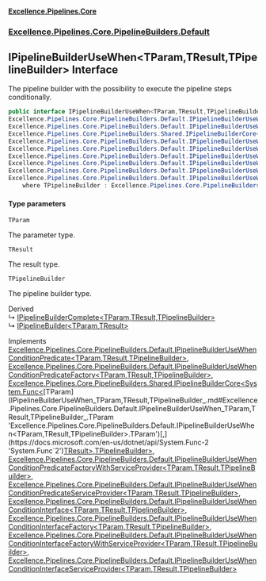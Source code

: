 #### [Excellence.Pipelines.Core](Excellence.Pipelines.md 'Excellence.Pipelines')
### [Excellence.Pipelines.Core.PipelineBuilders.Default](Excellence.Pipelines.md#Excellence.Pipelines.Core.PipelineBuilders.Default 'Excellence.Pipelines.Core.PipelineBuilders.Default')

## IPipelineBuilderUseWhen<TParam,TResult,TPipelineBuilder> Interface

The pipeline builder with the possibility to execute the pipeline steps conditionally.

```csharp
public interface IPipelineBuilderUseWhen<TParam,TResult,TPipelineBuilder> :
Excellence.Pipelines.Core.PipelineBuilders.Default.IPipelineBuilderUseWhenConditionPredicate<TParam, TResult, TPipelineBuilder>,
Excellence.Pipelines.Core.PipelineBuilders.Default.IPipelineBuilderUseWhenConditionPredicateFactory<TParam, TResult, TPipelineBuilder>,
Excellence.Pipelines.Core.PipelineBuilders.Shared.IPipelineBuilderCore<System.Func<TParam, TResult>, TPipelineBuilder>,
Excellence.Pipelines.Core.PipelineBuilders.Default.IPipelineBuilderUseWhenConditionPredicateFactoryWithServiceProvider<TParam, TResult, TPipelineBuilder>,
Excellence.Pipelines.Core.PipelineBuilders.Default.IPipelineBuilderUseWhenConditionPredicateServiceProvider<TParam, TResult, TPipelineBuilder>,
Excellence.Pipelines.Core.PipelineBuilders.Default.IPipelineBuilderUseWhenConditionInterface<TParam, TResult, TPipelineBuilder>,
Excellence.Pipelines.Core.PipelineBuilders.Default.IPipelineBuilderUseWhenConditionInterfaceFactory<TParam, TResult, TPipelineBuilder>,
Excellence.Pipelines.Core.PipelineBuilders.Default.IPipelineBuilderUseWhenConditionInterfaceFactoryWithServiceProvider<TParam, TResult, TPipelineBuilder>,
Excellence.Pipelines.Core.PipelineBuilders.Default.IPipelineBuilderUseWhenConditionInterfaceServiceProvider<TParam, TResult, TPipelineBuilder>
    where TPipelineBuilder : Excellence.Pipelines.Core.PipelineBuilders.Default.IPipelineBuilderUseWhen<TParam, TResult, TPipelineBuilder>
```
#### Type parameters

<a name='Excellence.Pipelines.Core.PipelineBuilders.Default.IPipelineBuilderUseWhen_TParam,TResult,TPipelineBuilder_.TParam'></a>

`TParam`

The parameter type.

<a name='Excellence.Pipelines.Core.PipelineBuilders.Default.IPipelineBuilderUseWhen_TParam,TResult,TPipelineBuilder_.TResult'></a>

`TResult`

The result type.

<a name='Excellence.Pipelines.Core.PipelineBuilders.Default.IPipelineBuilderUseWhen_TParam,TResult,TPipelineBuilder_.TPipelineBuilder'></a>

`TPipelineBuilder`

The pipeline builder type.

Derived  
&#8627; [IPipelineBuilderComplete&lt;TParam,TResult,TPipelineBuilder&gt;](IPipelineBuilderComplete_TParam,TResult,TPipelineBuilder_.md 'Excellence.Pipelines.Core.PipelineBuilders.Default.IPipelineBuilderComplete<TParam,TResult,TPipelineBuilder>')  
&#8627; [IPipelineBuilder&lt;TParam,TResult&gt;](IPipelineBuilder_TParam,TResult_.md 'Excellence.Pipelines.Core.PipelineBuilders.IPipelineBuilder<TParam,TResult>')

Implements [Excellence.Pipelines.Core.PipelineBuilders.Default.IPipelineBuilderUseWhenConditionPredicate&lt;](IPipelineBuilderUseWhenConditionPredicate_TParam,TResult,TPipelineBuilder_.md 'Excellence.Pipelines.Core.PipelineBuilders.Default.IPipelineBuilderUseWhenConditionPredicate<TParam,TResult,TPipelineBuilder>')[TParam](IPipelineBuilderUseWhen_TParam,TResult,TPipelineBuilder_.md#Excellence.Pipelines.Core.PipelineBuilders.Default.IPipelineBuilderUseWhen_TParam,TResult,TPipelineBuilder_.TParam 'Excellence.Pipelines.Core.PipelineBuilders.Default.IPipelineBuilderUseWhen<TParam,TResult,TPipelineBuilder>.TParam')[,](IPipelineBuilderUseWhenConditionPredicate_TParam,TResult,TPipelineBuilder_.md 'Excellence.Pipelines.Core.PipelineBuilders.Default.IPipelineBuilderUseWhenConditionPredicate<TParam,TResult,TPipelineBuilder>')[TResult](IPipelineBuilderUseWhen_TParam,TResult,TPipelineBuilder_.md#Excellence.Pipelines.Core.PipelineBuilders.Default.IPipelineBuilderUseWhen_TParam,TResult,TPipelineBuilder_.TResult 'Excellence.Pipelines.Core.PipelineBuilders.Default.IPipelineBuilderUseWhen<TParam,TResult,TPipelineBuilder>.TResult')[,](IPipelineBuilderUseWhenConditionPredicate_TParam,TResult,TPipelineBuilder_.md 'Excellence.Pipelines.Core.PipelineBuilders.Default.IPipelineBuilderUseWhenConditionPredicate<TParam,TResult,TPipelineBuilder>')[TPipelineBuilder](IPipelineBuilderUseWhen_TParam,TResult,TPipelineBuilder_.md#Excellence.Pipelines.Core.PipelineBuilders.Default.IPipelineBuilderUseWhen_TParam,TResult,TPipelineBuilder_.TPipelineBuilder 'Excellence.Pipelines.Core.PipelineBuilders.Default.IPipelineBuilderUseWhen<TParam,TResult,TPipelineBuilder>.TPipelineBuilder')[&gt;](IPipelineBuilderUseWhenConditionPredicate_TParam,TResult,TPipelineBuilder_.md 'Excellence.Pipelines.Core.PipelineBuilders.Default.IPipelineBuilderUseWhenConditionPredicate<TParam,TResult,TPipelineBuilder>'), [Excellence.Pipelines.Core.PipelineBuilders.Default.IPipelineBuilderUseWhenConditionPredicateFactory&lt;](IPipelineBuilderUseWhenConditionPredicateFactory_TParam,TResult,TPipelineBuilder_.md 'Excellence.Pipelines.Core.PipelineBuilders.Default.IPipelineBuilderUseWhenConditionPredicateFactory<TParam,TResult,TPipelineBuilder>')[TParam](IPipelineBuilderUseWhen_TParam,TResult,TPipelineBuilder_.md#Excellence.Pipelines.Core.PipelineBuilders.Default.IPipelineBuilderUseWhen_TParam,TResult,TPipelineBuilder_.TParam 'Excellence.Pipelines.Core.PipelineBuilders.Default.IPipelineBuilderUseWhen<TParam,TResult,TPipelineBuilder>.TParam')[,](IPipelineBuilderUseWhenConditionPredicateFactory_TParam,TResult,TPipelineBuilder_.md 'Excellence.Pipelines.Core.PipelineBuilders.Default.IPipelineBuilderUseWhenConditionPredicateFactory<TParam,TResult,TPipelineBuilder>')[TResult](IPipelineBuilderUseWhen_TParam,TResult,TPipelineBuilder_.md#Excellence.Pipelines.Core.PipelineBuilders.Default.IPipelineBuilderUseWhen_TParam,TResult,TPipelineBuilder_.TResult 'Excellence.Pipelines.Core.PipelineBuilders.Default.IPipelineBuilderUseWhen<TParam,TResult,TPipelineBuilder>.TResult')[,](IPipelineBuilderUseWhenConditionPredicateFactory_TParam,TResult,TPipelineBuilder_.md 'Excellence.Pipelines.Core.PipelineBuilders.Default.IPipelineBuilderUseWhenConditionPredicateFactory<TParam,TResult,TPipelineBuilder>')[TPipelineBuilder](IPipelineBuilderUseWhen_TParam,TResult,TPipelineBuilder_.md#Excellence.Pipelines.Core.PipelineBuilders.Default.IPipelineBuilderUseWhen_TParam,TResult,TPipelineBuilder_.TPipelineBuilder 'Excellence.Pipelines.Core.PipelineBuilders.Default.IPipelineBuilderUseWhen<TParam,TResult,TPipelineBuilder>.TPipelineBuilder')[&gt;](IPipelineBuilderUseWhenConditionPredicateFactory_TParam,TResult,TPipelineBuilder_.md 'Excellence.Pipelines.Core.PipelineBuilders.Default.IPipelineBuilderUseWhenConditionPredicateFactory<TParam,TResult,TPipelineBuilder>'), [Excellence.Pipelines.Core.PipelineBuilders.Shared.IPipelineBuilderCore&lt;](IPipelineBuilderCore_TPipelineDelegate,TPipelineBuilder_.md 'Excellence.Pipelines.Core.PipelineBuilders.Shared.IPipelineBuilderCore<TPipelineDelegate,TPipelineBuilder>')[System.Func&lt;](https://docs.microsoft.com/en-us/dotnet/api/System.Func-2 'System.Func`2')[TParam](IPipelineBuilderUseWhen_TParam,TResult,TPipelineBuilder_.md#Excellence.Pipelines.Core.PipelineBuilders.Default.IPipelineBuilderUseWhen_TParam,TResult,TPipelineBuilder_.TParam 'Excellence.Pipelines.Core.PipelineBuilders.Default.IPipelineBuilderUseWhen<TParam,TResult,TPipelineBuilder>.TParam')[,](https://docs.microsoft.com/en-us/dotnet/api/System.Func-2 'System.Func`2')[TResult](IPipelineBuilderUseWhen_TParam,TResult,TPipelineBuilder_.md#Excellence.Pipelines.Core.PipelineBuilders.Default.IPipelineBuilderUseWhen_TParam,TResult,TPipelineBuilder_.TResult 'Excellence.Pipelines.Core.PipelineBuilders.Default.IPipelineBuilderUseWhen<TParam,TResult,TPipelineBuilder>.TResult')[&gt;](https://docs.microsoft.com/en-us/dotnet/api/System.Func-2 'System.Func`2')[,](IPipelineBuilderCore_TPipelineDelegate,TPipelineBuilder_.md 'Excellence.Pipelines.Core.PipelineBuilders.Shared.IPipelineBuilderCore<TPipelineDelegate,TPipelineBuilder>')[TPipelineBuilder](IPipelineBuilderUseWhen_TParam,TResult,TPipelineBuilder_.md#Excellence.Pipelines.Core.PipelineBuilders.Default.IPipelineBuilderUseWhen_TParam,TResult,TPipelineBuilder_.TPipelineBuilder 'Excellence.Pipelines.Core.PipelineBuilders.Default.IPipelineBuilderUseWhen<TParam,TResult,TPipelineBuilder>.TPipelineBuilder')[&gt;](IPipelineBuilderCore_TPipelineDelegate,TPipelineBuilder_.md 'Excellence.Pipelines.Core.PipelineBuilders.Shared.IPipelineBuilderCore<TPipelineDelegate,TPipelineBuilder>'), [Excellence.Pipelines.Core.PipelineBuilders.Default.IPipelineBuilderUseWhenConditionPredicateFactoryWithServiceProvider&lt;](IPipelineBuilderUseWhenConditionPredicateFactoryWithServiceProvider_TParam,TResult,TPipelineBuilder_.md 'Excellence.Pipelines.Core.PipelineBuilders.Default.IPipelineBuilderUseWhenConditionPredicateFactoryWithServiceProvider<TParam,TResult,TPipelineBuilder>')[TParam](IPipelineBuilderUseWhen_TParam,TResult,TPipelineBuilder_.md#Excellence.Pipelines.Core.PipelineBuilders.Default.IPipelineBuilderUseWhen_TParam,TResult,TPipelineBuilder_.TParam 'Excellence.Pipelines.Core.PipelineBuilders.Default.IPipelineBuilderUseWhen<TParam,TResult,TPipelineBuilder>.TParam')[,](IPipelineBuilderUseWhenConditionPredicateFactoryWithServiceProvider_TParam,TResult,TPipelineBuilder_.md 'Excellence.Pipelines.Core.PipelineBuilders.Default.IPipelineBuilderUseWhenConditionPredicateFactoryWithServiceProvider<TParam,TResult,TPipelineBuilder>')[TResult](IPipelineBuilderUseWhen_TParam,TResult,TPipelineBuilder_.md#Excellence.Pipelines.Core.PipelineBuilders.Default.IPipelineBuilderUseWhen_TParam,TResult,TPipelineBuilder_.TResult 'Excellence.Pipelines.Core.PipelineBuilders.Default.IPipelineBuilderUseWhen<TParam,TResult,TPipelineBuilder>.TResult')[,](IPipelineBuilderUseWhenConditionPredicateFactoryWithServiceProvider_TParam,TResult,TPipelineBuilder_.md 'Excellence.Pipelines.Core.PipelineBuilders.Default.IPipelineBuilderUseWhenConditionPredicateFactoryWithServiceProvider<TParam,TResult,TPipelineBuilder>')[TPipelineBuilder](IPipelineBuilderUseWhen_TParam,TResult,TPipelineBuilder_.md#Excellence.Pipelines.Core.PipelineBuilders.Default.IPipelineBuilderUseWhen_TParam,TResult,TPipelineBuilder_.TPipelineBuilder 'Excellence.Pipelines.Core.PipelineBuilders.Default.IPipelineBuilderUseWhen<TParam,TResult,TPipelineBuilder>.TPipelineBuilder')[&gt;](IPipelineBuilderUseWhenConditionPredicateFactoryWithServiceProvider_TParam,TResult,TPipelineBuilder_.md 'Excellence.Pipelines.Core.PipelineBuilders.Default.IPipelineBuilderUseWhenConditionPredicateFactoryWithServiceProvider<TParam,TResult,TPipelineBuilder>'), [Excellence.Pipelines.Core.PipelineBuilders.Default.IPipelineBuilderUseWhenConditionPredicateServiceProvider&lt;](IPipelineBuilderUseWhenConditionPredicateServiceProvider_TParam,TResult,TPipelineBuilder_.md 'Excellence.Pipelines.Core.PipelineBuilders.Default.IPipelineBuilderUseWhenConditionPredicateServiceProvider<TParam,TResult,TPipelineBuilder>')[TParam](IPipelineBuilderUseWhen_TParam,TResult,TPipelineBuilder_.md#Excellence.Pipelines.Core.PipelineBuilders.Default.IPipelineBuilderUseWhen_TParam,TResult,TPipelineBuilder_.TParam 'Excellence.Pipelines.Core.PipelineBuilders.Default.IPipelineBuilderUseWhen<TParam,TResult,TPipelineBuilder>.TParam')[,](IPipelineBuilderUseWhenConditionPredicateServiceProvider_TParam,TResult,TPipelineBuilder_.md 'Excellence.Pipelines.Core.PipelineBuilders.Default.IPipelineBuilderUseWhenConditionPredicateServiceProvider<TParam,TResult,TPipelineBuilder>')[TResult](IPipelineBuilderUseWhen_TParam,TResult,TPipelineBuilder_.md#Excellence.Pipelines.Core.PipelineBuilders.Default.IPipelineBuilderUseWhen_TParam,TResult,TPipelineBuilder_.TResult 'Excellence.Pipelines.Core.PipelineBuilders.Default.IPipelineBuilderUseWhen<TParam,TResult,TPipelineBuilder>.TResult')[,](IPipelineBuilderUseWhenConditionPredicateServiceProvider_TParam,TResult,TPipelineBuilder_.md 'Excellence.Pipelines.Core.PipelineBuilders.Default.IPipelineBuilderUseWhenConditionPredicateServiceProvider<TParam,TResult,TPipelineBuilder>')[TPipelineBuilder](IPipelineBuilderUseWhen_TParam,TResult,TPipelineBuilder_.md#Excellence.Pipelines.Core.PipelineBuilders.Default.IPipelineBuilderUseWhen_TParam,TResult,TPipelineBuilder_.TPipelineBuilder 'Excellence.Pipelines.Core.PipelineBuilders.Default.IPipelineBuilderUseWhen<TParam,TResult,TPipelineBuilder>.TPipelineBuilder')[&gt;](IPipelineBuilderUseWhenConditionPredicateServiceProvider_TParam,TResult,TPipelineBuilder_.md 'Excellence.Pipelines.Core.PipelineBuilders.Default.IPipelineBuilderUseWhenConditionPredicateServiceProvider<TParam,TResult,TPipelineBuilder>'), [Excellence.Pipelines.Core.PipelineBuilders.Default.IPipelineBuilderUseWhenConditionInterface&lt;](IPipelineBuilderUseWhenConditionInterface_TParam,TResult,TPipelineBuilder_.md 'Excellence.Pipelines.Core.PipelineBuilders.Default.IPipelineBuilderUseWhenConditionInterface<TParam,TResult,TPipelineBuilder>')[TParam](IPipelineBuilderUseWhen_TParam,TResult,TPipelineBuilder_.md#Excellence.Pipelines.Core.PipelineBuilders.Default.IPipelineBuilderUseWhen_TParam,TResult,TPipelineBuilder_.TParam 'Excellence.Pipelines.Core.PipelineBuilders.Default.IPipelineBuilderUseWhen<TParam,TResult,TPipelineBuilder>.TParam')[,](IPipelineBuilderUseWhenConditionInterface_TParam,TResult,TPipelineBuilder_.md 'Excellence.Pipelines.Core.PipelineBuilders.Default.IPipelineBuilderUseWhenConditionInterface<TParam,TResult,TPipelineBuilder>')[TResult](IPipelineBuilderUseWhen_TParam,TResult,TPipelineBuilder_.md#Excellence.Pipelines.Core.PipelineBuilders.Default.IPipelineBuilderUseWhen_TParam,TResult,TPipelineBuilder_.TResult 'Excellence.Pipelines.Core.PipelineBuilders.Default.IPipelineBuilderUseWhen<TParam,TResult,TPipelineBuilder>.TResult')[,](IPipelineBuilderUseWhenConditionInterface_TParam,TResult,TPipelineBuilder_.md 'Excellence.Pipelines.Core.PipelineBuilders.Default.IPipelineBuilderUseWhenConditionInterface<TParam,TResult,TPipelineBuilder>')[TPipelineBuilder](IPipelineBuilderUseWhen_TParam,TResult,TPipelineBuilder_.md#Excellence.Pipelines.Core.PipelineBuilders.Default.IPipelineBuilderUseWhen_TParam,TResult,TPipelineBuilder_.TPipelineBuilder 'Excellence.Pipelines.Core.PipelineBuilders.Default.IPipelineBuilderUseWhen<TParam,TResult,TPipelineBuilder>.TPipelineBuilder')[&gt;](IPipelineBuilderUseWhenConditionInterface_TParam,TResult,TPipelineBuilder_.md 'Excellence.Pipelines.Core.PipelineBuilders.Default.IPipelineBuilderUseWhenConditionInterface<TParam,TResult,TPipelineBuilder>'), [Excellence.Pipelines.Core.PipelineBuilders.Default.IPipelineBuilderUseWhenConditionInterfaceFactory&lt;](IPipelineBuilderUseWhenConditionInterfaceFactory_TParam,TResult,TPipelineBuilder_.md 'Excellence.Pipelines.Core.PipelineBuilders.Default.IPipelineBuilderUseWhenConditionInterfaceFactory<TParam,TResult,TPipelineBuilder>')[TParam](IPipelineBuilderUseWhen_TParam,TResult,TPipelineBuilder_.md#Excellence.Pipelines.Core.PipelineBuilders.Default.IPipelineBuilderUseWhen_TParam,TResult,TPipelineBuilder_.TParam 'Excellence.Pipelines.Core.PipelineBuilders.Default.IPipelineBuilderUseWhen<TParam,TResult,TPipelineBuilder>.TParam')[,](IPipelineBuilderUseWhenConditionInterfaceFactory_TParam,TResult,TPipelineBuilder_.md 'Excellence.Pipelines.Core.PipelineBuilders.Default.IPipelineBuilderUseWhenConditionInterfaceFactory<TParam,TResult,TPipelineBuilder>')[TResult](IPipelineBuilderUseWhen_TParam,TResult,TPipelineBuilder_.md#Excellence.Pipelines.Core.PipelineBuilders.Default.IPipelineBuilderUseWhen_TParam,TResult,TPipelineBuilder_.TResult 'Excellence.Pipelines.Core.PipelineBuilders.Default.IPipelineBuilderUseWhen<TParam,TResult,TPipelineBuilder>.TResult')[,](IPipelineBuilderUseWhenConditionInterfaceFactory_TParam,TResult,TPipelineBuilder_.md 'Excellence.Pipelines.Core.PipelineBuilders.Default.IPipelineBuilderUseWhenConditionInterfaceFactory<TParam,TResult,TPipelineBuilder>')[TPipelineBuilder](IPipelineBuilderUseWhen_TParam,TResult,TPipelineBuilder_.md#Excellence.Pipelines.Core.PipelineBuilders.Default.IPipelineBuilderUseWhen_TParam,TResult,TPipelineBuilder_.TPipelineBuilder 'Excellence.Pipelines.Core.PipelineBuilders.Default.IPipelineBuilderUseWhen<TParam,TResult,TPipelineBuilder>.TPipelineBuilder')[&gt;](IPipelineBuilderUseWhenConditionInterfaceFactory_TParam,TResult,TPipelineBuilder_.md 'Excellence.Pipelines.Core.PipelineBuilders.Default.IPipelineBuilderUseWhenConditionInterfaceFactory<TParam,TResult,TPipelineBuilder>'), [Excellence.Pipelines.Core.PipelineBuilders.Default.IPipelineBuilderUseWhenConditionInterfaceFactoryWithServiceProvider&lt;](IPipelineBuilderUseWhenConditionInterfaceFactoryWithServiceProvider_TParam,TResult,TPipelineBuilder_.md 'Excellence.Pipelines.Core.PipelineBuilders.Default.IPipelineBuilderUseWhenConditionInterfaceFactoryWithServiceProvider<TParam,TResult,TPipelineBuilder>')[TParam](IPipelineBuilderUseWhen_TParam,TResult,TPipelineBuilder_.md#Excellence.Pipelines.Core.PipelineBuilders.Default.IPipelineBuilderUseWhen_TParam,TResult,TPipelineBuilder_.TParam 'Excellence.Pipelines.Core.PipelineBuilders.Default.IPipelineBuilderUseWhen<TParam,TResult,TPipelineBuilder>.TParam')[,](IPipelineBuilderUseWhenConditionInterfaceFactoryWithServiceProvider_TParam,TResult,TPipelineBuilder_.md 'Excellence.Pipelines.Core.PipelineBuilders.Default.IPipelineBuilderUseWhenConditionInterfaceFactoryWithServiceProvider<TParam,TResult,TPipelineBuilder>')[TResult](IPipelineBuilderUseWhen_TParam,TResult,TPipelineBuilder_.md#Excellence.Pipelines.Core.PipelineBuilders.Default.IPipelineBuilderUseWhen_TParam,TResult,TPipelineBuilder_.TResult 'Excellence.Pipelines.Core.PipelineBuilders.Default.IPipelineBuilderUseWhen<TParam,TResult,TPipelineBuilder>.TResult')[,](IPipelineBuilderUseWhenConditionInterfaceFactoryWithServiceProvider_TParam,TResult,TPipelineBuilder_.md 'Excellence.Pipelines.Core.PipelineBuilders.Default.IPipelineBuilderUseWhenConditionInterfaceFactoryWithServiceProvider<TParam,TResult,TPipelineBuilder>')[TPipelineBuilder](IPipelineBuilderUseWhen_TParam,TResult,TPipelineBuilder_.md#Excellence.Pipelines.Core.PipelineBuilders.Default.IPipelineBuilderUseWhen_TParam,TResult,TPipelineBuilder_.TPipelineBuilder 'Excellence.Pipelines.Core.PipelineBuilders.Default.IPipelineBuilderUseWhen<TParam,TResult,TPipelineBuilder>.TPipelineBuilder')[&gt;](IPipelineBuilderUseWhenConditionInterfaceFactoryWithServiceProvider_TParam,TResult,TPipelineBuilder_.md 'Excellence.Pipelines.Core.PipelineBuilders.Default.IPipelineBuilderUseWhenConditionInterfaceFactoryWithServiceProvider<TParam,TResult,TPipelineBuilder>'), [Excellence.Pipelines.Core.PipelineBuilders.Default.IPipelineBuilderUseWhenConditionInterfaceServiceProvider&lt;](IPipelineBuilderUseWhenConditionInterfaceServiceProvider_TParam,TResult,TPipelineBuilder_.md 'Excellence.Pipelines.Core.PipelineBuilders.Default.IPipelineBuilderUseWhenConditionInterfaceServiceProvider<TParam,TResult,TPipelineBuilder>')[TParam](IPipelineBuilderUseWhen_TParam,TResult,TPipelineBuilder_.md#Excellence.Pipelines.Core.PipelineBuilders.Default.IPipelineBuilderUseWhen_TParam,TResult,TPipelineBuilder_.TParam 'Excellence.Pipelines.Core.PipelineBuilders.Default.IPipelineBuilderUseWhen<TParam,TResult,TPipelineBuilder>.TParam')[,](IPipelineBuilderUseWhenConditionInterfaceServiceProvider_TParam,TResult,TPipelineBuilder_.md 'Excellence.Pipelines.Core.PipelineBuilders.Default.IPipelineBuilderUseWhenConditionInterfaceServiceProvider<TParam,TResult,TPipelineBuilder>')[TResult](IPipelineBuilderUseWhen_TParam,TResult,TPipelineBuilder_.md#Excellence.Pipelines.Core.PipelineBuilders.Default.IPipelineBuilderUseWhen_TParam,TResult,TPipelineBuilder_.TResult 'Excellence.Pipelines.Core.PipelineBuilders.Default.IPipelineBuilderUseWhen<TParam,TResult,TPipelineBuilder>.TResult')[,](IPipelineBuilderUseWhenConditionInterfaceServiceProvider_TParam,TResult,TPipelineBuilder_.md 'Excellence.Pipelines.Core.PipelineBuilders.Default.IPipelineBuilderUseWhenConditionInterfaceServiceProvider<TParam,TResult,TPipelineBuilder>')[TPipelineBuilder](IPipelineBuilderUseWhen_TParam,TResult,TPipelineBuilder_.md#Excellence.Pipelines.Core.PipelineBuilders.Default.IPipelineBuilderUseWhen_TParam,TResult,TPipelineBuilder_.TPipelineBuilder 'Excellence.Pipelines.Core.PipelineBuilders.Default.IPipelineBuilderUseWhen<TParam,TResult,TPipelineBuilder>.TPipelineBuilder')[&gt;](IPipelineBuilderUseWhenConditionInterfaceServiceProvider_TParam,TResult,TPipelineBuilder_.md 'Excellence.Pipelines.Core.PipelineBuilders.Default.IPipelineBuilderUseWhenConditionInterfaceServiceProvider<TParam,TResult,TPipelineBuilder>')